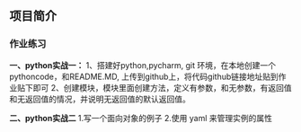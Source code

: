 ## 项目简介
### 作业练习
**一、python实战一：**
1、搭建好python,pycharm, git 环境，在本地创建一个pythoncode，和README.MD, 上传到github上，将代码github链接地址贴到作业贴下即可
2、创建模块，模块里面创建方法，定义有参数，和无参数，有返回值和无返回值的情况，并说明无返回值的默认返回值。

**二、python实战二**
1.写一个面向对象的例子
2.使用 yaml 来管理实例的属性